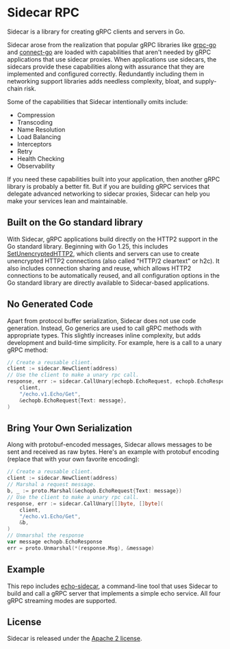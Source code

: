 # Sidecar RPC

Sidecar is a library for creating gRPC clients and servers in Go.

Sidecar arose from the realization that popular gRPC libraries like [grpc-go](https://github.com/grpc/grpc-go) and [connect-go](https://github.com/connectrpc/connect-go) are loaded with capabilities that aren't needed by gRPC applications that use sidecar proxies. When applications use sidecars, the sidecars provide these capabilities along with assurance that they are implemented and configured correctly. Redundantly including them in networking support libraries adds needless complexity, bloat, and supply-chain risk.

Some of the capabilities that Sidecar intentionally omits include:
- Compression
- Transcoding
- Name Resolution
- Load Balancing
- Interceptors
- Retry
- Health Checking
- Observability

If you need these capabilities built into your application, then another gRPC library is probably a better fit. But if you are building gRPC services that delegate advanced networking to sidecar proxies, Sidecar can help you make your services lean and maintainable.

## Built on the Go standard library

With Sidecar, gRPC applications build directly on the HTTP2 support in the Go standard library. Beginning with Go 1.25, this includes [SetUnencryptedHTTP2](https://pkg.go.dev/net/http#Protocols.SetUnencryptedHTTP2), which clients and servers can use to create unencrypted HTTP2 connections (also called "HTTP/2 cleartext" or h2c). It also includes connection sharing and reuse, which allows HTTP2 connections to be automatically reused, and all configuration options in the Go standard library are directly available to Sidecar-based applications.

## No Generated Code

Apart from protocol buffer serialization, Sidecar does not use code generation. Instead, Go generics are used to call gRPC methods with appropriate types. This slightly increases inline complexity, but adds development and build-time simplicity. For example, here is a call to a unary gRPC method:
```go
// Create a reusable client.
client := sidecar.NewClient(address)
// Use the client to make a unary rpc call.
response, err := sidecar.CallUnary[echopb.EchoRequest, echopb.EchoResponse](
	client,
	"/echo.v1.Echo/Get",
	&echopb.EchoRequest{Text: message},
)
```

## Bring Your Own Serialization

Along with protobuf-encoded messages, Sidecar allows messages to be sent and received as raw bytes. Here's an example with protobuf encoding (replace that with your own favorite encoding):
```go
// Create a reusable client.
client := sidecar.NewClient(address)
// Marshal a request message.
b, _ := proto.Marshal(&echopb.EchoRequest{Text: message})
// Use the client to make a unary rpc call.
response, err := sidecar.CallUnary[[]byte, []byte](
	client,
	"/echo.v1.Echo/Get",
	&b,
)
// Unmarshal the response
var message echopb.EchoResponse
err = proto.Unmarshal(*(response.Msg), &message)
```

## Example

This repo includes [echo-sidecar](/cmd/echo-sidecar), a command-line tool that uses Sidecar to build and call a gRPC server that implements a simple echo service. All four gRPC streaming modes are supported.

## License

Sidecar is released under the [Apache 2 license](/LICENSE).
